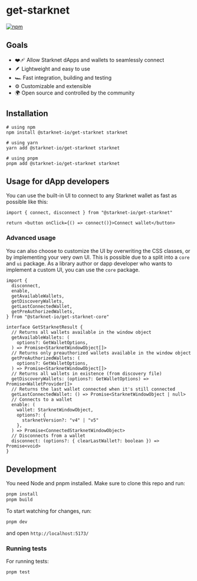 # get-starknet

[![npm](https://img.shields.io/npm/v/get-starknet.svg)](https://www.npmjs.com/package/@starknet-io/get-starknet)

## Goals

- ❤️‍🩹 Allow Starknet dApps and wallets to seamlessly connect
- 🪶 Lightweight and easy to use
- 🏎 Fast integration, building and testing
- ⚙️ Customizable and extensible
- 🌍 Open source and controlled by the community

## Installation

```
# using npm
npm install @starknet-io/get-starknet starknet

# using yarn
yarn add @starknet-io/get-starknet starknet

# using pnpm
pnpm add @starknet-io/get-starknet starknet
```

## Usage for dApp developers

You can use the built-in UI to connect to any Starknet wallet as fast as
possible like this:

```tsx
import { connect, disconnect } from "@starknet-io/get-starknet"

return <button onClick={() => connect()}>Connect wallet</button>
```

### Advanced usage

You can also choose to customize the UI by overwriting the CSS classes, or by
implementing your very own UI. This is possible due to a split into a `core` and
`ui` package. As a library author or dapp developer who wants to implement a
custom UI, you can use the `core` package.

```tsx
import {
  disconnect,
  enable,
  getAvailableWallets,
  getDiscoveryWallets,
  getLastConnectedWallet,
  getPreAuthorizedWallets,
} from "@starknet-io/get-starknet-core"

interface GetStarknetResult {
  // Returns all wallets available in the window object
  getAvailableWallets: (
    options?: GetWalletOptions,
  ) => Promise<StarknetWindowObject[]>
  // Returns only preauthorized wallets available in the window object
  getPreAuthorizedWallets: (
    options?: GetWalletOptions,
  ) => Promise<StarknetWindowObject[]>
  // Returns all wallets in existence (from discovery file)
  getDiscoveryWallets: (options?: GetWalletOptions) => Promise<WalletProvider[]>
  // Returns the last wallet connected when it's still connected
  getLastConnectedWallet: () => Promise<StarknetWindowObject | null>
  // Connects to a wallet
  enable: (
    wallet: StarknetWindowObject,
    options?: {
      starknetVersion?: "v4" | "v5"
    },
  ) => Promise<ConnectedStarknetWindowObject>
  // Disconnects from a wallet
  disconnect: (options?: { clearLastWallet?: boolean }) => Promise<void>
}
```

## Development

You need Node and pnpm installed. Make sure to clone this repo and run:

```bash
pnpm install
pnpm build
```

To start watching for changes, run:

```bash
pnpm dev
```

and open `http://localhost:5173/`

### Running tests

For running tests:

```bash
pnpm test
```

